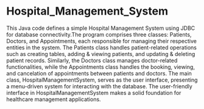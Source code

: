 # Hospital_Management_System
This Java code defines a simple Hospital Management System using JDBC for database connectivity.The program comprises three classes: Patients, Doctors, and Appointments, each responsible for managing their respective entities in the system. The Patients class handles patient-related operations such as creating tables, adding & viewing patients, and updating & deleting patient records. Similarly, the Doctors class manages doctor-related functionalities, while the Appointments class handles the booking, viewing, and cancelation of appointments between patients and doctors. The main class, HospitalManagementSystem, serves as the user interface, presenting a menu-driven system for interacting with the database. The user-friendly interface in HospitalManagementSystem makes a solid foundation for healthcare management applications.
